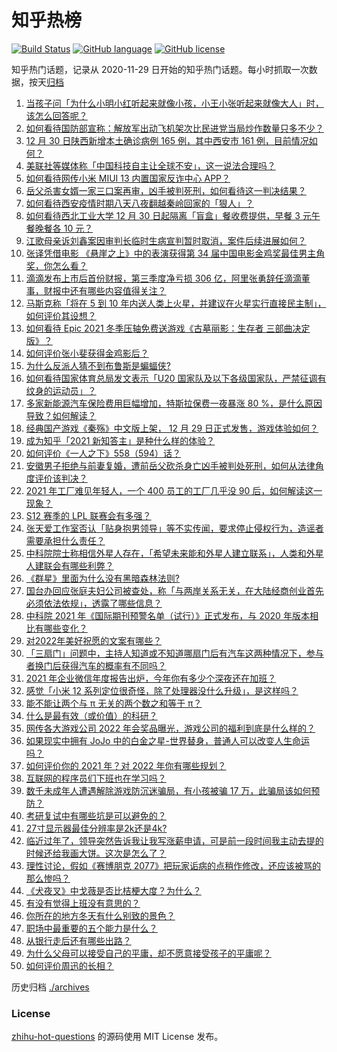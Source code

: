 # 知乎热榜
[![Build Status](https://github.com/ToWeLong/zhihu-hot-questions/workflows/CI/badge.svg)](https://github.com/ToWeLong/zhihu-hot-questions/actions)
[![GitHub language](https://img.shields.io/badge/language-golang-orange.svg)](https://golang.org/)
[![GitHub license](https://img.shields.io/github/license/ToWeLong/zhihu-hot-questions)](https://github.com/ToWeLong/zhihu-hot-questions/blob/main/LICENSE)

知乎热门话题，记录从 2020-11-29 日开始的知乎热门话题。每小时抓取一次数据，按天[归档](./archives)

<!-- BEGIN -->

1. [当孩子问「为什么小明小红听起来就像小孩，小王小张听起来就像大人」时，该怎么回答呢？](https://www.zhihu.com/question/508048244)
1. [如何看待国防部宣称：解放军出动飞机架次比民进党当局炒作数量只多不少？](https://www.zhihu.com/question/509149367)
1. [12 月 30 日陕西新增本土确诊病例 165 例，其中西安市 161 例，目前情况如何？](https://www.zhihu.com/question/509243100)
1. [美联社等媒体称「中国科技自主让全球不安」，这一说法合理吗？](https://www.zhihu.com/question/509186206)
1. [如何看待网传小米 MIUI 13 内置国家反诈中心 APP？](https://www.zhihu.com/question/509128730)
1. [岳父杀害女婿一家三口案再审，凶手被判死刑，如何看待这一判决结果？](https://www.zhihu.com/question/509252891)
1. [如何看待西安疫情时期八天八夜翻越秦岭回家的「狠人」？](https://www.zhihu.com/question/508914944)
1. [如何看待西北工业大学 12 月 30 日起隔离「盲盒」餐收费提供，早餐 3 元午餐晚餐各 10 元？](https://www.zhihu.com/question/509045247)
1. [江歌母亲诉刘鑫案因审判长临时生病宣判暂时取消，案件后续进展如何？](https://www.zhihu.com/question/509235308)
1. [张译凭借电影 《悬崖之上》中的表演获得第 34 届中国电影金鸡奖最佳男主角奖，你怎么看？](https://www.zhihu.com/question/509204096)
1. [滴滴发布上市后首份财报，第三季度净亏损 306 亿，阿里张勇辞任滴滴董事，财报中还有哪些内容值得关注？](https://www.zhihu.com/question/509067141)
1. [马斯克称「将在 5 到 10 年内送人类上火星，并建议在火星实行直接民主制」，如何评价其设想？](https://www.zhihu.com/question/509159531)
1. [如何看待 Epic 2021 冬季压轴免费送游戏《古墓丽影：生存者 三部曲决定版》？](https://www.zhihu.com/question/508927023)
1. [如何评价张小斐获得金鸡影后？](https://www.zhihu.com/question/509205756)
1. [为什么反派人猜不到布鲁斯是蝙蝠侠?](https://www.zhihu.com/question/487379520)
1. [如何看待国家体育总局发文表示「U20 国家队及以下各级国家队，严禁征调有纹身的运动员」？](https://www.zhihu.com/question/509078805)
1. [多家新能源汽车保险费用巨幅增加，特斯拉保费一夜暴涨 80 %，是什么原因导致？如何解读？](https://www.zhihu.com/question/509089882)
1. [经典国产游戏《秦殇》中文版上架， 12 月 29 日正式发售，游戏体验如何？](https://www.zhihu.com/question/508751995)
1. [成为知乎「2021 新知答主」是种什么样的体验？](https://www.zhihu.com/question/509222474)
1. [如何评价《一人之下》558（594）话？](https://www.zhihu.com/question/509221485)
1. [安徽男子拒绝与前妻复婚，遭前岳父砍杀身亡凶手被判处死刑，如何从法律角度评价该判决？](https://www.zhihu.com/question/509082506)
1. [2021 年工厂难见年轻人，一个 400 员工的工厂几乎没 90 后，如何解读这一现象？](https://www.zhihu.com/question/508306552)
1. [S12 赛季的 LPL 联赛会有多强？](https://www.zhihu.com/question/506210901)
1. [张天爱工作室否认「贴身抱男领导」等不实传闻，要求停止侵权行为，造谣者需要承担什么责任？](https://www.zhihu.com/question/509163973)
1. [中科院院士称相信外星人存在，「希望未来能和外星人建立联系」，人类和外星人建联会有哪些利弊？](https://www.zhihu.com/question/509201069)
1. [《群星》里面为什么没有黑暗森林法则?](https://www.zhihu.com/question/444343680)
1. [国台办回应张庭夫妇公司被查处，称「与两岸关系无关，在大陆经商创业首先必须依法依规」，透露了哪些信息？](https://www.zhihu.com/question/508912127)
1. [中科院 2021 年《国际期刊预警名单（试行）》正式发布，与 2020 年版本相比有哪些变化？](https://www.zhihu.com/question/509240067)
1. [对2022年美好祝愿的文案有哪些？](https://www.zhihu.com/question/506772026)
1. [「三扇门」问题中，主持人知道或不知道哪扇门后有汽车这两种情况下，参与者换门后获得汽车的概率有不同吗？](https://www.zhihu.com/question/507955265)
1. [2021 年企业微信年度报告出炉，今年你有多少个深夜还在加班？](https://www.zhihu.com/question/509277513)
1. [感觉「小米 12 系列定位很奇怪，除了处理器没什么升级」，是这样吗？](https://www.zhihu.com/question/508857653)
1. [能不能让两个与 π 无关的两个数之和等于 π？](https://www.zhihu.com/question/495127397)
1. [什么是最有效（或价值）的科研？](https://www.zhihu.com/question/452384702)
1. [网传各大游戏公司 2022 年会奖品曝光，游戏公司的福利到底是什么样的？](https://www.zhihu.com/question/508824129)
1. [如果现实中拥有 JoJo 中的白金之星-世界替身，普通人可以改变人生命运吗？](https://www.zhihu.com/question/507534102)
1. [如何评价你的 2021 年？对 2022 年你有哪些规划？](https://www.zhihu.com/question/502382907)
1. [互联网的程序员们下班也在学习吗？](https://www.zhihu.com/question/349486101)
1. [数千未成年人遭遇解除游戏防沉迷骗局，有小孩被骗 17 万，此骗局该如何预防？](https://www.zhihu.com/question/508710707)
1. [考研复试中有哪些坑是可以避免的？](https://www.zhihu.com/question/508933512)
1. [27寸显示器最佳分辨率是2k还是4k?](https://www.zhihu.com/question/435147164)
1. [临近过年了，领导突然告诉我让我写涨薪申请，可是前一段时间我主动去提的时候还给我画大饼。这次是怎么了？](https://www.zhihu.com/question/507211925)
1. [理性讨论，假如《赛博朋克 2077》把玩家诟病的点稍作修改，还应该被骂的那么惨吗？](https://www.zhihu.com/question/505171691)
1. [《犬夜叉》中戈薇是否比桔梗大度？为什么？](https://www.zhihu.com/question/507020926)
1. [有没有觉得上班没有意思的？](https://www.zhihu.com/question/508747854)
1. [你所在的地方冬天有什么别致的景色？](https://www.zhihu.com/question/503879701)
1. [职场中最重要的五个能力是什么？](https://www.zhihu.com/question/499452895)
1. [从银行走后还有哪些出路？](https://www.zhihu.com/question/455388818)
1. [为什么父母可以接受自己的平庸，却不愿意接受孩子的平庸呢？](https://www.zhihu.com/question/500124167)
1. [如何评价周迅的长相？](https://www.zhihu.com/question/31218058)

<!-- END -->

历史归档 [./archives](./archives)


### License
[zhihu-hot-questions](https://github.com/towelong/zhihu-hot-questions) 的源码使用 MIT License 发布。